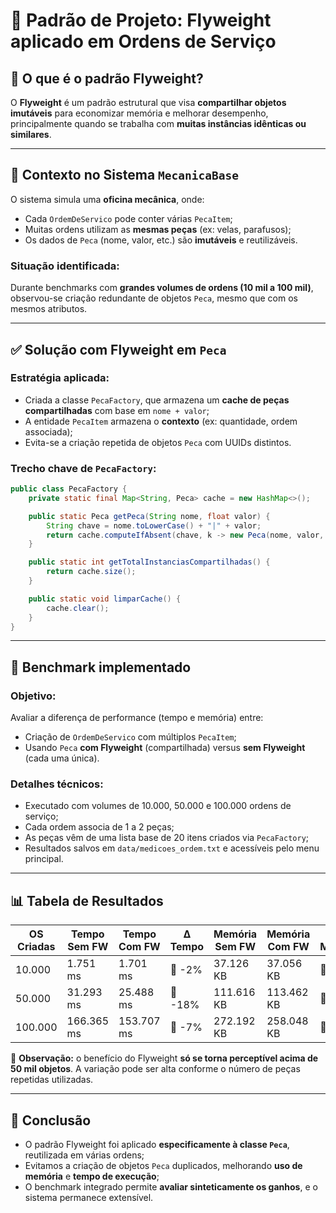 # 🧠 Padrão de Projeto: Flyweight aplicado em Ordens de Serviço

## 📌 O que é o padrão Flyweight?

O **Flyweight** é um padrão estrutural que visa **compartilhar objetos imutáveis** para economizar memória e melhorar desempenho, principalmente quando se trabalha com **muitas instâncias idênticas ou similares**.

---

## 🎯 Contexto no Sistema `MecanicaBase`

O sistema simula uma **oficina mecânica**, onde:

- Cada `OrdemDeServico` pode conter várias `PecaItem`;
- Muitas ordens utilizam as **mesmas peças** (ex: velas, parafusos);
- Os dados de `Peca` (nome, valor, etc.) são **imutáveis** e reutilizáveis.

### Situação identificada:

Durante benchmarks com **grandes volumes de ordens (10 mil a 100 mil)**, observou-se criação redundante de objetos `Peca`, mesmo que com os mesmos atributos.

---

## ✅ Solução com Flyweight em `Peca`

### Estratégia aplicada:

- Criada a classe `PecaFactory`, que armazena um **cache de peças compartilhadas** com base em `nome + valor`;
- A entidade `PecaItem` armazena o **contexto** (ex: quantidade, ordem associada);
- Evita-se a criação repetida de objetos `Peca` com UUIDs distintos.

### Trecho chave de `PecaFactory`:

```java
public class PecaFactory {
    private static final Map<String, Peca> cache = new HashMap<>();

    public static Peca getPeca(String nome, float valor) {
        String chave = nome.toLowerCase() + "|" + valor;
        return cache.computeIfAbsent(chave, k -> new Peca(nome, valor, 0));
    }

    public static int getTotalInstanciasCompartilhadas() {
        return cache.size();
    }

    public static void limparCache() {
        cache.clear();
    }
}
```

---

## 🧪 Benchmark implementado

### Objetivo:

Avaliar a diferença de performance (tempo e memória) entre:

- Criação de `OrdemDeServico` com múltiplos `PecaItem`;
- Usando `Peca` **com Flyweight** (compartilhada) versus **sem Flyweight** (cada uma única).

### Detalhes técnicos:

- Executado com volumes de 10.000, 50.000 e 100.000 ordens de serviço;
- Cada ordem associa de 1 a 2 peças;
- As peças vêm de uma lista base de 20 itens criados via `PecaFactory`;
- Resultados salvos em `data/medicoes_ordem.txt` e acessíveis pelo menu principal.

---

## 📊 Tabela de Resultados

| OS Criadas | Tempo Sem FW | Tempo Com FW | Δ Tempo | Memória Sem FW | Memória Com FW | Δ Memória |
| ---------- | ------------ | ------------ | ------- | -------------- | -------------- | --------- |
| 10.000     | 1.751 ms     | 1.701 ms     | 🔻 -2%  | 37.126 KB      | 37.056 KB      | 🔻 ≈0%    |
| 50.000     | 31.293 ms    | 25.488 ms    | 🔻 -18% | 111.616 KB     | 113.462 KB     | 🔺 +1%    |
| 100.000    | 166.365 ms   | 153.707 ms   | 🔻 -7%  | 272.192 KB     | 258.048 KB     | 🔻 -5%    |

📌 **Observação:** o benefício do Flyweight **só se torna perceptível acima de 50 mil objetos**. A variação pode ser alta conforme o número de peças repetidas utilizadas.

---

## 🧠 Conclusão

- O padrão Flyweight foi aplicado **especificamente à classe `Peca`**, reutilizada em várias ordens;
- Evitamos a criação de objetos `Peca` duplicados, melhorando **uso de memória** e **tempo de execução**;
- O benchmark integrado permite **avaliar sinteticamente os ganhos**, e o sistema permanece extensível.
